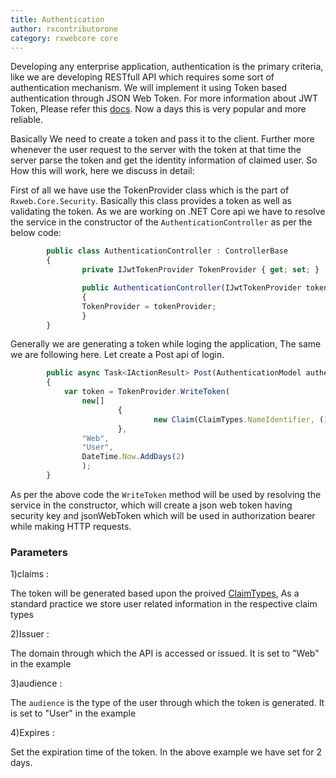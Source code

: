 ```yaml
---
title: Authentication
author: rxcontributorone
category: rxwebcore core
---
```

Developing any enterprise application, authentication is the primary criteria, like we are developing RESTfull API which requires some sort of authentication mechanism. We will implement it using Token based authentication through JSON Web Token. For more information about JWT Token, Please refer this [docs](https://tools.ietf.org/html/rfc7519).
Now a days this is very popular and more reliable. 

Basically We need to create a token and pass it to the client. Further more whenever the user request to the server with the token at that time the server parse the token and get the identity information of claimed user.
So How this will work, here we discuss in detail:

First of all we have use the TokenProvider class which is the part of `Rxweb.Core.Security`. Basically this class provides a token as well as validating the token.
As we are working on .NET Core api we have to resolve the service in the constructor of the `AuthenticationController` as per the below code:

```js
        public class AuthenticationController : ControllerBase
        {
                private IJwtTokenProvider TokenProvider { get; set; }

                public AuthenticationController(IJwtTokenProvider tokenProvider)
                {
                TokenProvider = tokenProvider;        
                }
        }
```

Generally we are generating a token while loging the application, The same we are following here. Let create a Post api of login.

```js
        public async Task<IActionResult> Post(AuthenticationModel authentication)
        {
            var token = TokenProvider.WriteToken(
                new[]
                        {
                                new Claim(ClaimTypes.NameIdentifier, (1).ToString())                             
                        },
                "Web",
                "User",
                DateTime.Now.AddDays(2)
                );
        }    
```
As per the above code the `WriteToken` method will be used by resolving the service in the constructor, which will create a json web token having security key and jsonWebToken which will be used in authorization bearer while making HTTP requests. 

### Parameters
1)claims :

The token will be generated based upon the proived [ClaimTypes](https://docs.microsoft.com/en-us/dotnet/api/system.security.claims.claimtypes?view=netframework-4.8), As a standard practice we store user related information in the respective claim types

2)Issuer :

The domain through which the API is accessed or issued.  It is set to "Web" in the example

3)audience :

The `audience` is the type of the user through which the token is generated. It is set to "User" in the example

4)Expires :

Set the expiration time of the token. In the above example we have set for 2 days. 

